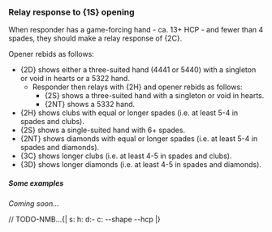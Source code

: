 ### <a name="Relay_response_to_1S_opening"> Relay response to {1S} opening

When responder has a game-forcing hand - ca. 13+ HCP - and fewer than 4 spades, they should make a relay response of {2C}.

Opener rebids as follows:

- {2D} shows either a three-suited hand (4441 or 5440) with a singleton or void in hearts or a 5322 hand.
    - Responder then relays with {2H} and opener rebids as follows:
        - {2S} shows a three-suited hand with a singleton or void in hearts.
        - {2NT} shows a 5332 hand.
- {2H} shows clubs with equal or longer spades (i.e. at least 5-4 in spades and clubs).
- {2S} shows a single-suited hand with 6+ spades.
- {2NT} shows diamonds with equal or longer spades (i.e. at least 5-4 in spades and diamonds).
- {3C} shows longer clubs (i.e. at least 4-5 in spades and clubs).
- {3D} shows longer diamonds (i.e. at least 4-5 in spades and diamonds).

##### Some examples

_Coming soon..._

// TODO-NMB...{| s: h: d:- c: --shape --hcp |}
